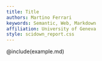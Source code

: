 ```yaml
---
title: Title
authors: Martino Ferrari
keywords: Semantic, Web, Markdown
affiliation: University of Geneva
style: scidown_report.css
---
```


@include(example.md)
